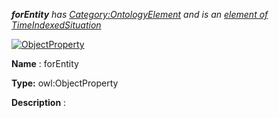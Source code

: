 ___forEntity__ 
 has
 [Category:OntologyElement](../../Category/OntologyElement "Category:OntologyElement") 
 and is an
 [element of](../../Property/ElementOf "Property:ElementOf") 
[TimeIndexedSituation](../../Submissions/TimeIndexedSituation "Submissions:TimeIndexedSituation")_




  





[![ObjectProperty](../../images/thumb/c/c3/ObjectProperty.gif/45px-ObjectProperty.gif)](../../Image/ObjectProperty.gif "ObjectProperty")


__Name__ 
 : forEntity
 



__Type:__ 
 owl:ObjectProperty
 



__Description__ 
 :
